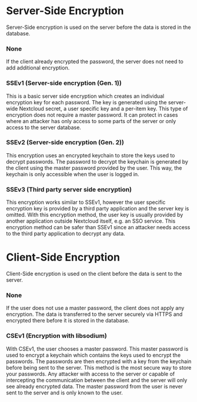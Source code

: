 


# Server-Side Encryption
Server-Side encryption is used on the server before the data is stored in the database.

### None
If the client already encrypted the password, the server does not need to add additional encryption.

### SSEv1 (Server-side encryption (Gen. 1))
This is a basic server side encryption which creates an individual encryption key for each password.
The key is generated using the server-wide Nextcloud secret, a user specific key and a per-item key.
This type of encryption does not require a master password.
It can protect in cases where an attacker has only access to some parts of the server or only access to the server database.

### SSEv2 (Server-side encryption (Gen. 2))
This encryption uses an encrypted keychain to store the keys used to decrypt passwords.
The password to decrypt the keychain is generated by the client using the master password provided by the user.
This way, the keychain is only accessible when the user is logged in.

### SSEv3 (Third party server side encryption)
This encryption works similar to SSEv1, however the user specific encryption key is provided by a third party application and the server key is omitted.
With this encryption method, the user key is usually provided by another application outside Nextcloud itself, e.g. an SSO service.
This encryption method can be safer than SSEv1 since an attacker needs access to the third party application to decrypt any data.

# Client-Side Encryption
Client-Side encryption is used on the client before the data is sent to the server.

### None
If the user does not use a master password, the client does not apply any encryption.
The data is transferred to the server securely via HTTPS and encrypted there before it is stored in the database.

### CSEv1 (Encryption with libsodium)
With CSEv1, the user chooses a master password.
This master password is used to encrypt a keychain which contains the keys used to encrypt the passwords.
The passwords are then encrypted with a key from the keychain before being sent to the server.
This method is the most secure way to store your passwords.
Any attacker with access to the server or capable of intercepting the communication between the client and the server will only see already encrypted data.
The master password from the user is never sent to the server and is only known to the user.